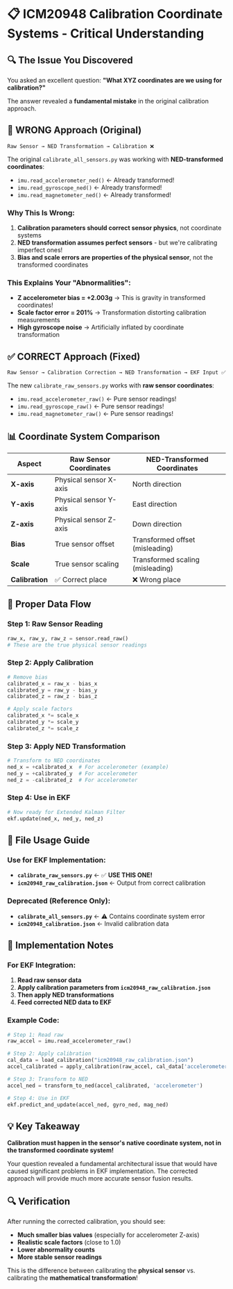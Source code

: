 # 📋 ICM20948 Calibration Coordinate Systems - Critical Understanding

## 🔍 **The Issue You Discovered**

You asked an excellent question: **"What XYZ coordinates are we using for calibration?"**

The answer revealed a **fundamental mistake** in the original calibration approach.

## 🚨 **WRONG Approach (Original)**

```
Raw Sensor → NED Transformation → Calibration ❌
```

The original `calibrate_all_sensors.py` was working with **NED-transformed coordinates**:
- `imu.read_accelerometer_ned()` ← Already transformed!
- `imu.read_gyroscope_ned()` ← Already transformed!
- `imu.read_magnetometer_ned()` ← Already transformed!

### **Why This Is Wrong:**

1. **Calibration parameters should correct sensor physics**, not coordinate systems
2. **NED transformation assumes perfect sensors** - but we're calibrating imperfect ones!
3. **Bias and scale errors are properties of the physical sensor**, not the transformed coordinates

### **This Explains Your "Abnormalities":**

- **Z accelerometer bias = +2.003g** → This is gravity in transformed coordinates!
- **Scale factor error = 201%** → Transformation distorting calibration measurements
- **High gyroscope noise** → Artificially inflated by coordinate transformation

## ✅ **CORRECT Approach (Fixed)**

```
Raw Sensor → Calibration Correction → NED Transformation → EKF Input ✅
```

The new `calibrate_raw_sensors.py` works with **raw sensor coordinates**:
- `imu.read_accelerometer_raw()` ← Pure sensor readings!
- `imu.read_gyroscope_raw()` ← Pure sensor readings!
- `imu.read_magnetometer_raw()` ← Pure sensor readings!

## 📊 **Coordinate System Comparison**

| Aspect | Raw Sensor Coordinates | NED-Transformed Coordinates |
|--------|----------------------|---------------------------|
| **X-axis** | Physical sensor X-axis | North direction |
| **Y-axis** | Physical sensor Y-axis | East direction |
| **Z-axis** | Physical sensor Z-axis | Down direction |
| **Bias** | True sensor offset | Transformed offset (misleading) |
| **Scale** | True sensor scaling | Transformed scaling (misleading) |
| **Calibration** | ✅ Correct place | ❌ Wrong place |

## 🔧 **Proper Data Flow**

### **Step 1: Raw Sensor Reading**
```python
raw_x, raw_y, raw_z = sensor.read_raw()
# These are the true physical sensor readings
```

### **Step 2: Apply Calibration**
```python
# Remove bias
calibrated_x = raw_x - bias_x
calibrated_y = raw_y - bias_y  
calibrated_z = raw_z - bias_z

# Apply scale factors
calibrated_x *= scale_x
calibrated_y *= scale_y
calibrated_z *= scale_z
```

### **Step 3: Apply NED Transformation**
```python
# Transform to NED coordinates
ned_x = +calibrated_x  # For accelerometer (example)
ned_y = +calibrated_y  # For accelerometer
ned_z = -calibrated_z  # For accelerometer
```

### **Step 4: Use in EKF**
```python
# Now ready for Extended Kalman Filter
ekf.update(ned_x, ned_y, ned_z)
```

## 📁 **File Usage Guide**

### **Use for EKF Implementation:**
- **`calibrate_raw_sensors.py`** ← ✅ **USE THIS ONE!**
- **`icm20948_raw_calibration.json`** ← Output from correct calibration

### **Deprecated (Reference Only):**
- **`calibrate_all_sensors.py`** ← ⚠️ Contains coordinate system error
- **`icm20948_calibration.json`** ← Invalid calibration data

## 🎯 **Implementation Notes**

### **For EKF Integration:**

1. **Read raw sensor data**
2. **Apply calibration parameters from `icm20948_raw_calibration.json`**
3. **Then apply NED transformations**
4. **Feed corrected NED data to EKF**

### **Example Code:**
```python
# Step 1: Read raw
raw_accel = imu.read_accelerometer_raw()

# Step 2: Apply calibration
cal_data = load_calibration("icm20948_raw_calibration.json")
accel_calibrated = apply_calibration(raw_accel, cal_data['accelerometer'])

# Step 3: Transform to NED
accel_ned = transform_to_ned(accel_calibrated, 'accelerometer')

# Step 4: Use in EKF
ekf.predict_and_update(accel_ned, gyro_ned, mag_ned)
```

## 💡 **Key Takeaway**

**Calibration must happen in the sensor's native coordinate system, not in the transformed coordinate system!**

Your question revealed a fundamental architectural issue that would have caused significant problems in EKF implementation. The corrected approach will provide much more accurate sensor fusion results.

## 🔍 **Verification**

After running the corrected calibration, you should see:
- **Much smaller bias values** (especially for accelerometer Z-axis)
- **Realistic scale factors** (close to 1.0)
- **Lower abnormality counts**
- **More stable sensor readings**

This is the difference between calibrating the **physical sensor** vs. calibrating the **mathematical transformation**! 